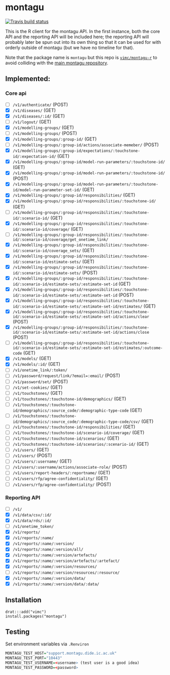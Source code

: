 # montagu

[![Travis build status](https://travis-ci.org/vimc/montagu-r.svg?branch=master)](https://travis-ci.org/vimc/montagu-r)

This is the R client for the montagu API.  In the first instance, both the core API and the reporting API will be included here; the reporting API will probably later be spun out into its own thing so that it can be used for with orderly outside of montagu (but we have no timeline for that).

Note that the package name is `montagu` but this repo is [`vimc/montagu-r`](https://github.com/vimc/montagu-r) to avoid colliding with the [main montagu repository](https://github.com/vimc/montagu).

## Implemented:

### Core api

- [ ] `/v1/authenticate/` (POST)
- [x] `/v1/diseases/` (GET)
- [x] `/v1/diseases/:id/` (GET)
- [ ] `/v1/logout/` (GET)
- [x] `/v1/modelling-groups/` (GET)
- [ ] `/v1/modelling-groups/` (POST)
- [x] `/v1/modelling-groups/:group-id/` (GET)
- [ ] `/v1/modelling-groups/:group-id/actions/associate-memeber/` (POST)
- [x] `/v1/modelling-groups/:group-id/expectations/:touchstone-id/:expectation-id/` (GET)
- [x] `/v1/modelling-groups/:group-id/model-run-parameters/:touchstone-id/` (GET)
- [x] `/v1/modelling-groups/:group-id/model-run-parameters/:touchstone-id/` (POST)
- [x] `/v1/modelling-groups/:group-id/model-run-parameters/:touchstone-id/model-run-parameter-set-id/` (GET)
- [x] `/v1/modelling-groups/:group-id/responsibilities/` (GET)
- [x] `/v1/modelling-groups/:group-id/responsibilities/:touchstone-id/` (GET)
- [ ] `/v1/modelling-groups/:group-id/responsibilities/:touchstone-id/:scenario-id/` (GET)
- [x] `/v1/modelling-groups/:group-id/responsibilities/:touchstone-id/:scenario-id/coverage/` (GET)
- [ ] `/v1/modelling-groups/:group-id/responsibilities/:touchstone-id/:scenario-id/coverage/get_onetime_link/`
- [x] `/v1/modelling-groups/:group-id/responsibilities/:touchstone-id/:scenario-id/coverage_sets/` (GET)
- [x] `/v1/modelling-groups/:group-id/responsibilities/:touchstone-id/:scenario-id/estimate-sets/` (GET)
- [x] `/v1/modelling-groups/:group-id/responsibilities/:touchstone-id/:scenario-id/estimate-sets/` (POST)
- [x] `/v1/modelling-groups/:group-id/responsibilities/:touchstone-id/:scenario-id/estimate-sets/:estimate-set-id` (GET)
- [x] `/v1/modelling-groups/:group-id/responsibilities/:touchstone-id/:scenario-id/estimate-sets/:estimate-set-id` (POST)
- [x] `/v1/modelling-groups/:group-id/responsibilities/:touchstone-id/:scenario-id/estimate-sets/:estimate-set-id/estimates/` (GET)
- [x] `/v1/modelling-groups/:group-id/responsibilities/:touchstone-id/:scenario-id/estimate-sets/:estimate-set-id/actions/clear` (POST)
- [x] `/v1/modelling-groups/:group-id/responsibilities/:touchstone-id/:scenario-id/estimate-sets/:estimate-set-id/actions/close` (POST)
- [ ] `/v1/modelling-groups/:group-id/responsibilities/:touchstone-id/:scenario-id/estimate-sets/:estimate-set-id/estimates/:outcome-code` (GET)
- [x] `/v1/models/` (GET)
- [x] `/v1/models/:id/` (GET)
- [ ] `/v1/onetime_link/:token/`
- [ ] `/v1/password/request/link/?email=:email/` (POST)
- [ ] `/v1/password/set/` (POST)
- [ ] `/v1/set-cookies/` (GET)
- [ ] `/v1/touchstones/` (GET)
- [ ] `/v1/touchstones/:touchstone-id/demographics/` (GET)
- [ ] `/v1/touchstones/:touchstone-id/demographics/:source_code/:demographic-type-code` (GET)
- [ ] `/v1/touchstones/:touchstone-id/demographics/:source_code/:demographic-type-code/csv/` (GET)
- [ ] `/v1/touchstones/:touchstone-id/responsibilities/` (GET)
- [ ] `/v1/touchstones/:touchstone-id/scenario-id/coverage/` (GET)
- [ ] `/v1/touchstones/:touchstone-id/scenarios/` (GET)
- [ ] `/v1/touchstones/:touchstone-id/scenarios/:scenario-id/` (GET)
- [ ] `/v1/users/` (GET)
- [ ] `/v1/users/` (POST)
- [ ] `/v1/users/:username/` (GET)
- [ ] `/v1/users/:username/actions/associate-role/` (POST)
- [ ] `/v1/users/report-headers/:reportname/` (GET)
- [ ] `/v1/users/rfp/agree-confidentiality/` (GET)
- [ ] `/v1/users/rfp/agree-confidentiality/` (POST)

### Reporting API

- [ ] `/v1/`
- [x] `/v1/data/csv/:id/`
- [x] `/v1/data/rds/:id/`
- [ ] `/v1/onetime_token/`
- [x] `/v1/reports/`
- [x] `/v1/reports/:name/`
- [x] `/v1/reports/:name/:version/`
- [x] `/v1/reports/:name/:version/all/`
- [x] `/v1/reports/:name/:version/artefacts/`
- [x] `/v1/reports/:name/:version/artefacts/:artefact/`
- [x] `/v1/reports/:name/:version/resources/`
- [ ] `/v1/reports/:name/:version/resources/:resource/`
- [x] `/v1/reports/:name/:version/data/`
- [x] `/v1/reports/:name/:version/data/:data/`

## Installation

```
drat:::add("vimc")
install.packages("montagu")
```


## Testing


Set environment variables via `.Renviron`

``` r
MONTAGU_TEST_HOST="support.montagu.dide.ic.ac.uk"
MONTAGU_TEST_PORT="10443"
MONTAGU_TEST_USERNAME=<username> (test user is a good idea)
MONTAGU_TEST_PASSWORD=<password>
```
